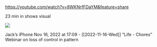 https://youtube.com/watch?v=8WKNrfFDaYM&feature=share

23 min in shows visual



![](<file:///Users/johnoleary/Library/Mobile Documents/iCloud~is~workflow~my~workflows/Documents/Screenshots/2022-11-16 170945.png>)

Jack’s iPhone
Nov 16, 2022 at 17:09 - [[2022-11-16-Wed]]
“Life - Chores”
Webinar on loss of control in pattern